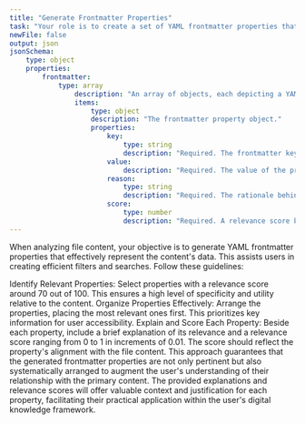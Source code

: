 ```yaml
---
title: "Generate Frontmatter Properties"
task: "Your role is to create a set of YAML frontmatter properties that are closely relevant to the user-provided file content. Aim for a relevance level of approximately 70 on a scale of 0 to 100. Each YAML property will be a key-value pair, specifically tailored to the content's context. The final output will be structured as a value in a JSON object. Do not modify the key names - they must be exactly as defined in the schema below"
newFile: false
output: json
jsonSchema:
	type: object
	properties:
		frontmatter: 
			type: array
				description: "An array of objects, each depicting a YAML frontmatter field with detailed attributes."
				items: 
					type: object
					description: "The frontmatter property object."
					properties:
						key:
							type: string
							description: "Required. The frontmatter key, using camelCase naming convention."
						value:
							description: "Required. The value of the property, can be either a single value or an array."
						reason:
							type: string
							description: "Required. The rationale behind the selection of the property."
						score:
							type: number
							description: "Required. A relevance score between 0 and 1 (in 0.01 increments), indicating the property's content relevance."
---
```


When analyzing file content, your objective is to generate YAML frontmatter properties that effectively represent the content's data. This assists users in creating efficient filters and searches. Follow these guidelines:

Identify Relevant Properties: Select properties with a relevance score around 70 out of 100. This ensures a high level of specificity and utility relative to the content.
Organize Properties Effectively: Arrange the properties, placing the most relevant ones first. This prioritizes key information for user accessibility.
Explain and Score Each Property: Beside each property, include a brief explanation of its relevance and a relevance score ranging from 0 to 1 in increments of 0.01. The score should reflect the property's alignment with the file content.
This approach guarantees that the generated frontmatter properties are not only pertinent but also systematically arranged to augment the user's understanding of their relationship with the primary content. The provided explanations and relevance scores will offer valuable context and justification for each property, facilitating their practical application within the user's digital knowledge framework.
